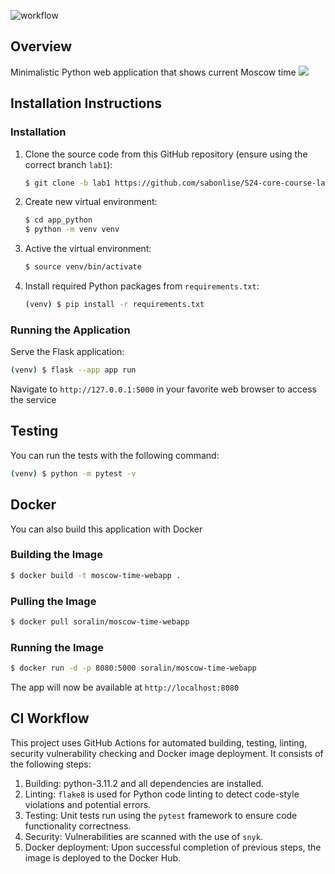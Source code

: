 ![workflow](https://github.com/sabonlise/S24-core-course-labs/actions/workflows/main.yaml/badge.svg)

## Overview
Minimalistic Python web application that shows current Moscow time
![](https://i.imgur.com/MLmOJsR.png)
## Installation Instructions

### Installation
1. Clone the source code from this GitHub repository (ensure using the correct branch `lab1`):
    ```sh
    $ git clone -b lab1 https://github.com/sabonlise/S24-core-course-labs
    ```
2. Create new virtual environment:
    ```sh
    $ cd app_python
    $ python -m venv venv
    ```
3. Active the virtual environment:
    ```sh
    $ source venv/bin/activate
    ```
4. Install required Python packages from `requirements.txt`:
   ```sh
   (venv) $ pip install -r requirements.txt
   ```


### Running the Application
Serve the Flask application:
```sh
(venv) $ flask --app app run
```
Navigate to `http://127.0.0.1:5000` in your favorite web browser to access the service


## Testing
You can run the tests with the following command:
```sh
(venv) $ python -m pytest -v
```

## Docker
You can also build this application with Docker
### Building the Image
```sh
$ docker build -t moscow-time-webapp .
```

### Pulling the Image
```sh
$ docker pull soralin/moscow-time-webapp
```

### Running the Image
```sh
$ docker run -d -p 8080:5000 soralin/moscow-time-webapp
```
The app will now be available at `http://localhost:8080`

## CI Workflow
This project uses GitHub Actions for automated building, testing, linting, security vulnerability checking and Docker 
image deployment. It consists of the following steps:
1. Building: python-3.11.2 and all dependencies are installed.
2. Linting: `flake8` is used for Python code linting to detect code-style violations and potential errors.
3. Testing: Unit tests run using the `pytest` framework to ensure code functionality correctness.
4. Security: Vulnerabilities are scanned with the use of `snyk`.
5. Docker deployment: Upon successful completion of previous steps, the image is deployed to the Docker Hub.